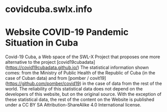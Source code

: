 # covidcuba.swlx.info
Website COVID-19 Pandemic Situation in Cuba
===========================================
Covid-19 Cuba, a Web space of the SWL-X Project that proposes one more alternative to the project [covid19cubadata] (https://covid19cubadata.github.io/)
The statistical information shown comes: from the Ministry of Public Health of the Republic of Cuba (in the case of Cuban data) and from [pomber / covit19] (https://github.com/pomber/covid19) in the case of data from the rest of the world. The reliability of this statistical data does not depend on the developers of this website, but on the original source. With the exception of these statistical data, the rest of the content on the Website is published under a CC BY SA Attribution-ShareAlike 4.0 International license.
